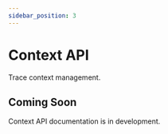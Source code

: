 ```yaml
---
sidebar_position: 3
---
```


# Context API

Trace context management.

## Coming Soon

Context API documentation is in development.

